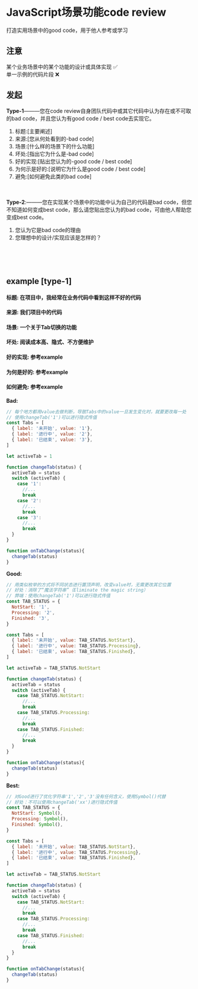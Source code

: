 # JavaScript场景功能code review
打造实用场景中的good code，用于他人参考或学习

## 注意
某个业务场景中的某个功能的设计或具体实现 ✅<br>
单一示例的代码片段 ❌

## 发起
**Type-1**———您在code review自身团队代码中或其它代码中认为存在或不可取的bad code，并且您认为有good code / best code去实现它。
  1. 标题:[主要阐述]
  2. 来源:[您从何处看到的-bad code]
  3. 场景:[什么样的场景下的什么功能]
  4. 坏处:[指出它为什么是-bad code]
  5. 好的实现:[贴出您认为的-good code / best code]
  6. 为何示是好的:[说明它为什么是good code / best code]
  7. 避免:[如何避免此类的bad code]
  

<br><br>
**Type-2**:———您在实现某个场景中的功能中认为自己的代码是bad code，但您不知道如何变成best code，那么请您贴出您认为的bad code，可由他人帮助您变成best code。
  1. 您认为它是bad code的理由
  2. 您理想中的设计/实现应该是怎样的？

<br><br><br>

## example [type-1]<br>
#### 标题: 在项目中，我经常在业务代码中看到这样不好的代码
#### 来源: 我们项目中的代码
#### 场景: 一个关于Tab切换的功能
#### 坏处: 阅读成本高、隐式、不方便维护
#### 好的实现: 参考example
#### 为何是好的: 参考example
#### 如何避免: 参考example

**Bad:**
```javascript
// 每个地方都用value去做判断，导致Tabs中的value一旦发生变化时，就要更改每一处
// 使用changeTab('1')可以进行隐式传值
const Tabs = [
  { label: '未开始', value: '1'},
  { label: '进行中', value: '2'},
  { label: '已结束', value: '3'},
]

let activeTab = 1

function changeTab(status) {
  activeTab = status
  switch (activeTab) {
    case '1':
      //...
      break
    case '2':
      //...
      break
    case '3':
      //...
      break
  }
}

function onTabChange(status){
  changeTab(status)
}
```

**Good:**
```javascript
// 用类似枚举的方式将不同状态进行置顶声明，改变value时，无需更改其它位置
// 好处：消除了“魔法字符串”（Eliminate the magic string）
// 弊端：使用changeTab('1')可以进行隐式传值
const TAB_STATUS = {
  NotStart: '1',
  Processing: '2',
  Finished: '3',
}

const Tabs = [
  { label: '未开始', value: TAB_STATUS.NotStart},
  { label: '进行中', value: TAB_STATUS.Processing},
  { label: '已结束', value: TAB_STATUS.Finished},
]

let activeTab = TAB_STATUS.NotStart

function changeTab(status) {
  activeTab = status
  switch (activeTab) {
    case TAB_STATUS.NotStart:
      //...
      break
    case TAB_STATUS.Processing:
      //...
      break
    case TAB_STATUS.Finished:
      //...
      break
  }
}

function onTabChange(status){
  changeTab(status)
}
```

**Best:**
```javascript
// 对Good进行了优化字符串'1','2','3'没有任何含义，使用Symbol()代替
// 好处：不可以使用changeTab('xx')进行隐式传值
const TAB_STATUS = {
  NotStart: Symbol(),
  Processing: Symbol(),
  Finished: Symbol(),
}

const Tabs = [
  { label: '未开始', value: TAB_STATUS.NotStart},
  { label: '进行中', value: TAB_STATUS.Processing},
  { label: '已结束', value: TAB_STATUS.Finished},
]

let activeTab = TAB_STATUS.NotStart

function changeTab(status) {
  activeTab = status
  switch (activeTab) {
    case TAB_STATUS.NotStart:
      //...
      break
    case TAB_STATUS.Processing:
      //...
      break
    case TAB_STATUS.Finished:
      //...
      break
  }
}

function onTabChange(status){
  changeTab(status)
}
```
